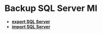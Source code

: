# Backup SQL Server MI

- **[export SQL Server](../../../../../backups/mssql/export_database.md)**
- **[import SQL Server](../../../../../backups/mssql/import_database.md)**
